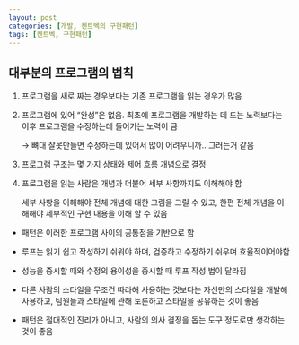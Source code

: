 ```yaml
---
layout: post
categories: [개발, 켄트벡의 구현패턴]
tags: [켄트벡, 구현패턴]
---
```

## 대부분의 프로그램의 법칙

1. 프로그램을 새로 짜는 경우보다는 기존 프로그램을 읽는 경우가 많음
2. 프로그램에 있어 “완성”은 없음. 최초에 프로그램을 개발하는 데 드는 노력보다는 이후 프로그램을 수정하는데 들어가는 노력이 큼

   → 뼈대 잘못만들면 수정하는데 있어서 많이 어려우니까.. 그러는거 같음

3. 프로그램 구조는 몇 가지 상태와 제어 흐름 개념으로 결정
4. 프로그램을 읽는 사람은 개념과 더불어 세부 사항까지도 이해해야 함

   세부 사항을 이해해야 전체 개념에 대한 그림을 그릴 수 있고, 한편 전체 개념을 이해해야 세부적인 구현 내용을 이해 할 수 있음

- 패턴은 이러한 프로그램 사이의 공통점을 기반으로 함
- 루프는 읽기 쉽고 작성하기 쉬워야 하며, 검증하고 수정하기 쉬우며 효율적이어야함

- 성능을 중시할 때와 수정의 용이성을 중시할 때 루프 작성 법이 달라짐
- 다른 사람의 스타일을 무조건 따라해 사용하는 것보다는 자신만의 스타일을 개발해 사용하고, 팀원들과 스타일에 관해 토론하고 스타일을 공유하는 것이 좋음


- 패턴은 절대적인 진리가 아니고, 사람의 의사 결정을 돕는 도구 정도로만 생각하는 것이 좋음
